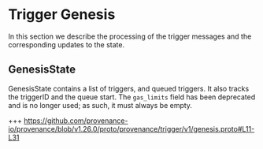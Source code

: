 <!--
order: 7
-->

# Trigger Genesis

In this section we describe the processing of the trigger messages and the corresponding updates to the state.


## GenesisState

GenesisState contains a list of triggers, and queued triggers. It also tracks the triggerID and the queue start. The `gas_limits` field has been deprecated and is no longer used; as such, it must always be empty.

+++ https://github.com/provenance-io/provenance/blob/v1.26.0/proto/provenance/trigger/v1/genesis.proto#L11-L31
